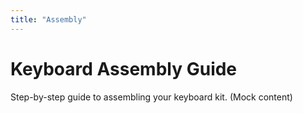 ```yaml
---
title: "Assembly"
---
```

# Keyboard Assembly Guide

Step-by-step guide to assembling your keyboard kit. (Mock content)
